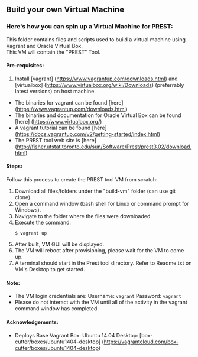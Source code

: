 ## Build your own Virtual Machine

### Here's how you can spin up a Virtual Machine for PREST:

This folder contains files and scripts used to build a virtual machine using Vagrant and Oracle Virtual Box.  
This VM will contain the "PREST" Tool.

#### Pre-requisites:
1. Install [vagrant] (https://www.vagrantup.com/downloads.html) and [virtualbox] (https://www.virtualbox.org/wiki/Downloads) (preferrably latest versions) on host machine.
  - The binaries for vagrant can be found [here] (https://www.vagrantup.com/downloads.html)  
  - The binaries and documentation for Oracle Virtual Box can be found [here] (https://www.virtualbox.org/) 
  - A vagrant tutorial can be found [here] (https://docs.vagrantup.com/v2/getting-started/index.html)
  - The PREST tool web site is [here] (http://fisher.utstat.toronto.edu/sun/Software/Prest/prest3.02/download.html)

#### Steps:
Follow this process to create the PREST tool VM from scratch:  
1. Download all files/folders under the "build-vm" folder (can use git clone).  
2. Open a command window (bash shell for Linux or command prompt for Windows).  
3. Navigate to the folder where the files were downloaded.  
4. Execute the command:  
    ```
    $ vagrant up
    ```  
5. After built, VM GUI will be displayed.  
6. The VM will reboot after provisioning, please wait for the VM to come up.  
7. A terminal should start in the Prest tool directory. Refer to Readme.txt on VM's Desktop to get started.

#### Note:
  - The VM login credentials are:
    Username: `vagrant`
    Password: `vagrant`
  - Please do not interact with the VM until all of the activity in the vagrant command window has completed.  

#### Acknowledgements:
  - Deploys Base Vagrant Box: Ubuntu 14.04 Desktop: [box-cutter/boxes/ubuntu1404-desktop] (https://vagrantcloud.com/box-cutter/boxes/ubuntu1404-desktop)
